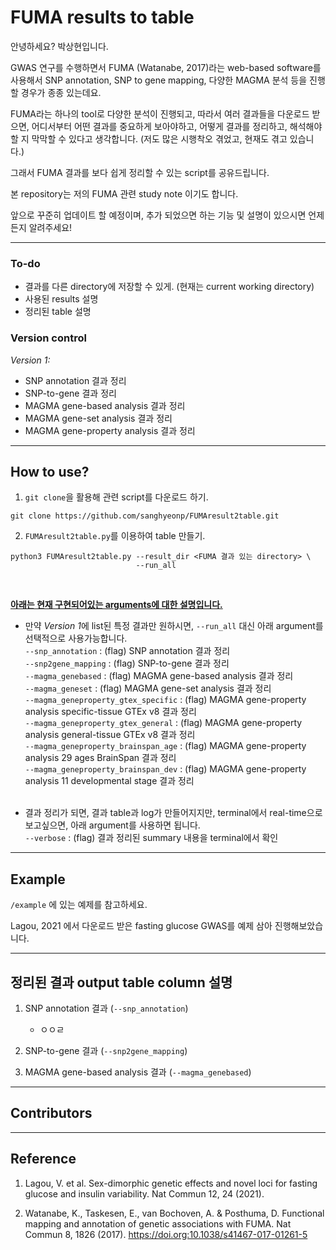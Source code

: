 # FUMA results to table

안녕하세요? 박상현입니다.

GWAS 연구를 수행하면서 FUMA (Watanabe, 2017)라는 web-based software를 사용해서 SNP annotation, SNP to gene mapping, 다양한 MAGMA 분석 등을 진행할 경우가 종종 있는데요.  

FUMA라는 하나의 tool로 다양한 분석이 진행되고, 따라서 여러 결과들을 다운로드 받으면, 어디서부터 어떤 결과를 중요하게 보아야하고, 어떻게 결과를 정리하고, 해석해야 할 지 막막할 수 있다고 생각합니다. (저도 많은 시행착오 겪었고, 현재도 겪고 있습니다.)  

그래서 FUMA 결과를 보다 쉽게 정리할 수 있는 script를 공유드립니다.

본 repository는 저의 FUMA 관련 study note 이기도 합니다.

앞으로 꾸준히 업데이트 할 예정이며, 추가 되었으면 하는 기능 및 설명이 있으시면 언제든지 알려주세요!

---

### **To-do**
- 결과를 다른 directory에 저장할 수 있게. (현재는 current working directory)
- 사용된 results 설명
- 정리된 table 설명

### **Version control**
*Version 1:*
- SNP annotation 결과 정리
- SNP-to-gene 결과 정리
- MAGMA gene-based analysis 결과 정리
- MAGMA gene-set analysis 결과 정리
- MAGMA gene-property analysis 결과 정리

---

## How to use?
1. `git clone`을 활용해 관련 script를 다운로드 하기.
```
git clone https://github.com/sanghyeonp/FUMAresult2table.git
```

2. `FUMAresult2table.py`를 이용하여 table 만들기.
```
python3 FUMAresult2table.py --result_dir <FUMA 결과 있는 directory> \
                            --run_all
```
&nbsp;

<ins>**아래는 현재 구현되어있는 arguments에 대한 설명입니다.**</ins>

- 만약 *Version 1*에 list된 특정 결과만 원하시면, `--run_all` 대신 아래 argument를 선택적으로 사용가능합니다.  
`--snp_annotation` : (flag) SNP annotation 결과 정리  
`--snp2gene_mapping` : (flag) SNP-to-gene 결과 정리  
`--magma_genebased` : (flag) MAGMA gene-based analysis 결과 정리  
`--magma_geneset` : (flag) MAGMA gene-set analysis 결과 정리  
`--magma_geneproperty_gtex_specific` : (flag) MAGMA gene-property analysis specific-tissue GTEx v8 결과 정리  
`--magma_geneproperty_gtex_general` : (flag) MAGMA gene-property analysis general-tissue GTEx v8 결과 정리  
`--magma_geneproperty_brainspan_age` : (flag) MAGMA gene-property analysis 29 ages BrainSpan 결과 정리  
`--magma_geneproperty_brainspan_dev` : (flag) MAGMA gene-property analysis 11 developmental stage 결과 정리  
&nbsp;

- 결과 정리가 되면, 결과 table과 log가 만들어지지만, terminal에서 real-time으로 보고싶으면, 아래 argument를 사용하면 됩니다.  
`--verbose` : (flag) 결과 정리된 summary 내용을 terminal에서 확인  

---

## Example

`/example` 에 있는 예제를 참고하세요.

Lagou, 2021 에서 다운로드 받은 fasting glucose GWAS를 예제 삼아 진행해보았습니다.

---

## 정리된 결과 output table column 설명

1. SNP annotation 결과 (`--snp_annotation`)
    - ㅇㅇㄹ

2. SNP-to-gene 결과 (`--snp2gene_mapping`)

3. MAGMA gene-based analysis 결과 (`--magma_genebased`)

---
## Contributors

---

## Reference
1. Lagou, V. et al. Sex-dimorphic genetic effects and novel loci for fasting glucose and insulin variability. Nat Commun 12, 24 (2021).

2. Watanabe, K., Taskesen, E., van Bochoven, A. & Posthuma, D. Functional mapping and annotation of genetic associations with FUMA. Nat Commun 8, 1826 (2017). https://doi.org:10.1038/s41467-017-01261-5